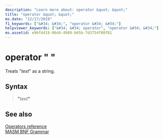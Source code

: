 ```yaml
---
description: "Learn more about: operator &quot; &quot;"
title: "operator &quot; &quot;"
ms.date: "12/17/2019"
f1_keywords: ["&#34; &#34;", "operator &#34; &#34;"]
helpviewer_keywords: ["&#34; &#34; operator", "operator &#34; &#34;"]
ms.assetid: e96fd419-06d4-4989-b65b-7d3754f00f81
---
```

# operator &quot; &quot;

Treats "*text*" as a string.

## Syntax

> __"__*text*__"__

## See also

[Operators reference](operators-reference.md)\
[MASM BNF Grammar](masm-bnf-grammar.md)
